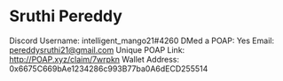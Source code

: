 # Sruthi Pereddy

Discord Username: intelligent_mango21#4260
DMed a POAP: Yes
Email: pereddysruthi21@gmail.com
Unique POAP Link: http://POAP.xyz/claim/7wrpkn
Wallet Address: 0x6675C669bAe1234286c993B77ba0A6dECD255514